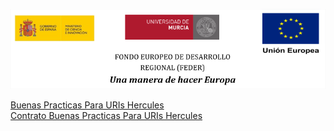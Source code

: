 ![](./images/logos_feder.png)

[Buenas Practicas Para URIs Hercules](./ASIO_Izertis_BuenasPracticasParaURIsHercules.md)</br>
[Contrato Buenas Practicas Para URIs Hercules](./ASIO_Izertis_Contrato_BuenasPracticasParaURIsHercules.md)